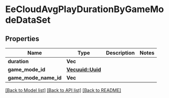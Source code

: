 # EeCloudAvgPlayDurationByGameModeDataSet

## Properties

Name | Type | Description | Notes
------------ | ------------- | ------------- | -------------
**duration** | **Vec<f64>** |  | 
**game_mode_id** | [**Vec<uuid::Uuid>**](uuid::Uuid.md) |  | 
**game_mode_name_id** | **Vec<String>** |  | 

[[Back to Model list]](../README.md#documentation-for-models) [[Back to API list]](../README.md#documentation-for-api-endpoints) [[Back to README]](../README.md)



